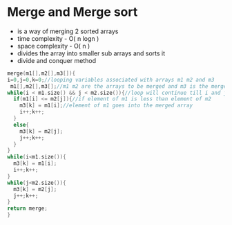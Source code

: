 # Merge and Merge sort
- is a way of merging 2 sorted arrays
- time complexity - O( n logn )
- space complexity - O( n )
- divides the array into smaller sub arrays and sorts it
- divide and conquer method

``` cpp
merge(m1[],m2[],m3[]){
i=0,j=0,k=0;//looping variables associated with arrays m1 m2 and m3
 m1[],m2[],m3[];//m1 m2 are the arrays to be merged and m3 is the merged array
while(i < m1.size() && j < m2.size()){//loop will continue till i and j are less than the size of the array
  if(m1[i] <= m2[j]){//if element of m1 is less than element of m2
    m3[k] = m1[i];//element of m1 goes into the merged array
    i++;k++;
  }
  else{
    m3[k] = m2[j];
    j++;k++;
  }
}
while(i<m1.size()){
  m3[k] = m1[i];
  i++;k++;
}
while(j<m2.size()){
  m3[k] = m2[j];
  j++;k++;
}
return merge;
}
